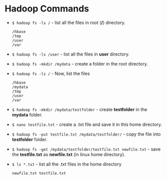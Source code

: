 # Hadoop Commands
* `$ hadoop fs -ls /` - list all the files in root (__/__) directory.

	```console
	/hbase
	/tmp
	/user
	/var
	```

* `$ hadoop fs -ls /user` - list all the files in __user__ directory.
* `$ hadoop fs -mkdir /mydata` - create a folder in the root directory.
* `$ hadoop fs -ls /` - Now, list the files
	```console
	/hbase
	/mydata
	/tmp
	/user
	/var
	```
* `$ hadoop fs -mkdir /mydata/testfolder` - create __testfolder__ in the __mydata__ folder.
* `$ nano testfile.txt` - create a .txt file and save it in this home directory.
* `$ hadoop fs -put testfile.txt /mydata/testfolder/` - copy the file into __testfolder__ folder.
* `$ hadoop fs -get /mydata/testfolder/testfile.txt newfile.txt` - save the __testfile.txt__ as __newfile.txt__ (in linux home directory).
* `$ ls *.txt` - list all the .txt files in the home directory
	```console
	newfile.txt testfile.txt
	```
